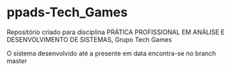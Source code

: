 # ppads-Tech_Games

Repositório criado para disciplina PRÁTICA PROFISSIONAL EM ANÁLISE E DESENVOLVIMENTO DE SISTEMAS, Grupo Tech Games

O sistema desenvolvido até a presente em data encontra-se no branch master
